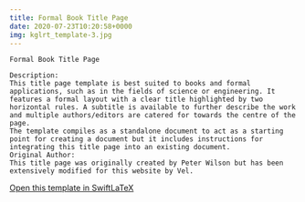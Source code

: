 ```yaml
---
title: Formal Book Title Page
date: 2020-07-23T10:20:58+0000
img: kglrt_template-3.jpg
---
```

```
Formal Book Title Page

Description:
This title page template is best suited to books and formal applications, such as in the fields of science or engineering. It features a formal layout with a clear title highlighted by two horizontal rules. A subtitle is available to further describe the work and multiple authors/editors are catered for towards the centre of the page.
The template compiles as a standalone document to act as a starting point for creating a document but it includes instructions for integrating this title page into an existing document.
Original Author:
This title page was originally created by Peter Wilson but has been extensively modified for this website by Vel.
```
[Open this template in SwiftLaTeX](https://www.swiftlatex.com/project.html?import=https://swiftlatex.github.io/LaTeXBoilerPlate/zips/gsgtj_template.zip)
